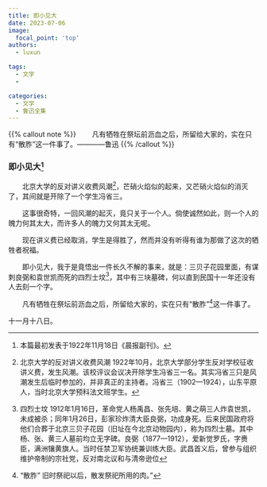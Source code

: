 ```yaml
---
title: 即小见大
date: 2023-07-06
image:
  focal_point: 'top'
authors:
  - luxun

tags:
  - 文学
  - 

categories:
  - 文学
  - 鲁迅全集
---
```


{{% callout note %}}
&emsp;&emsp;凡有牺牲在祭坛前沥血之后，所留给大家的，实在只有“散胙”这一件事了。————鲁迅
{{% /callout %}}

<!--more-->

### 即小见大[^1]

&emsp;&emsp;北京大学的反对讲义收费风潮[^2]，芒硝火焰似的起来，又芒硝火焰似的消灭了，其间就是开除了一个学生冯省三。

&emsp;&emsp;这事很奇特，一回风潮的起灭，竟只关于一个人。倘使诚然如此，则一个人的魄力何其太大，而许多人的魄力又何其太无呢。

&emsp;&emsp;现在讲义费已经取消，学生是得胜了，然而并没有听得有谁为那做了这次的牺牲者祝福。

&emsp;&emsp;即小见大，我于是竟悟出一件长久不解的事来，就是：三贝子花园里面，有谋刺良弼和袁世凯而死的四烈士坟[^3]，其中有三块墓碑，何以直到民国十一年还没有人去刻一个字。

&emsp;&emsp;凡有牺牲在祭坛前沥血之后，所留给大家的，实在只有“散胙”[^4]这一件事了。

十一月十八日。

<div id="commento"></div>
<script src="https://cdn.commento.io/js/commento.js"></script>

[^1]: 本篇最初发表于1922年11月18日《晨报副刊》。
[^2]: 北京大学的反对讲义收费风潮 1922年10月，北京大学部分学生反对学校征收讲义费，发生风潮。该校评议会议决开除学生冯省三一名。其实冯省三只是风潮发生后临时参加的，并非真正的主持者。冯省三（1902—1924），山东平原人，当时北京大学预科法文班学生。
[^3]: 四烈士坟 1912年1月16日，革命党人杨禹昌、张先培、黄之萌三人炸袁世凯，未成被杀；同年1月26日，彭家珍炸清大臣良弼，功成身死。后来民国政府将他们合葬于北京三贝子花园（旧址在今北京动物园内），称为四烈士墓。其中杨、张、黄三人墓前均立无字碑。良弼（1877—1912），爱新觉罗氏，字赉臣，满洲镶黄旗人。当时任禁卫军协统兼训练大臣。武昌首义后，曾参与组织维护帝制的宗社党，反对南北议和与清帝逊位
[^4]: “散胙” 旧时祭祀以后，散发祭祀所用的肉。”
